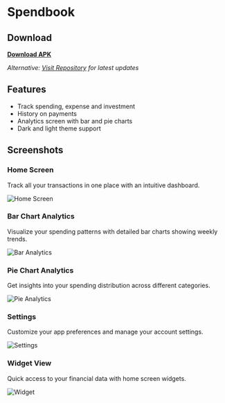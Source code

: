 # Spendbook

## Download

**[Download APK](https://github.com/aRc-rAy/SpendBook/raw/main/spendbook-v1.0.0.apk)**

*Alternative: [Visit Repository](https://github.com/aRc-rAy/SpendBook) for latest updates*

## Features

- Track spending, expense and investment
- History on payments
- Analytics screen with bar and pie charts
- Dark and light theme support

## Screenshots

### Home Screen
Track all your transactions in one place with an intuitive dashboard.

![Home Screen](images/home.jpg)

### Bar Chart Analytics
Visualize your spending patterns with detailed bar charts showing weekly trends.

![Bar Analytics](images/bar_analytics.jpg)

### Pie Chart Analytics
Get insights into your spending distribution across different categories.

![Pie Analytics](images/pie_analytics.jpg)

### Settings
Customize your app preferences and manage your account settings.

![Settings](images/settings.jpg)

### Widget View
Quick access to your financial data with home screen widgets.

![Widget](images/widget.jpg)